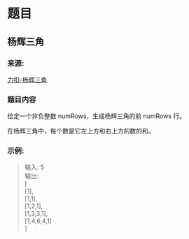 # 题目

## 杨辉三角

### 来源:

[力扣-杨辉三角](https://leetcode-cn.com/problems/pascals-triangle/)

### 题目内容

给定一个非负整数 numRows，生成杨辉三角的前 numRows 行。

在杨辉三角中，每个数是它左上方和右上方的数的和。

### 示例:

> 输入: 5<br>
> 输出:<br>
> [<br>
>      [1],<br>
>     [1,1],<br>
>    [1,2,1],<br>
>   [1,3,3,1],<br>
>  [1,4,6,4,1]<br>
> ]
